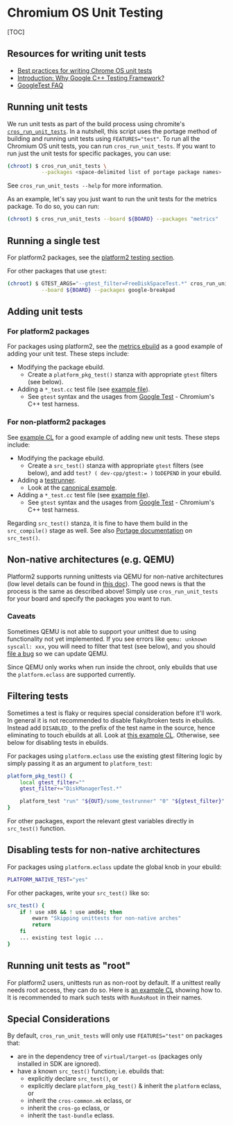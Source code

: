 # Chromium OS Unit Testing

[TOC]

## Resources for writing unit tests

* [Best practices for writing Chrome OS unit tests]
* [Introduction: Why Google C++ Testing Framework?]
* [GoogleTest FAQ]

## Running unit tests

We run unit tests as part of the build process using chromite's
[`cros_run_unit_tests`]. In a nutshell, this script uses the portage method of
building and running unit tests using `FEATURES="test"`. To run all the Chromium
OS unit tests, you can run `cros_run_unit_tests`. If you want to run just the
unit tests for specific packages, you can use:

```bash
(chroot) $ cros_run_unit_tests \
           --packages <space-delimited list of portage package names>
```

See `cros_run_unit_tests --help` for more information.

As an example, let's say you just want to run the unit tests for the metrics
package. To do so, you can run:

```bash
(chroot) $ cros_run_unit_tests --board ${BOARD} --packages "metrics"
```

## Running a single test

For platform2 packages, see the [platform2 testing section].

For other packages that use `gtest`:

```bash
(chroot) $ GTEST_ARGS="--gtest_filter=FreeDiskSpaceTest.*" cros_run_unit_tests \
           --board ${BOARD} --packages google-breakpad
```

## Adding unit tests

### For platform2 packages

For packages using platform2, see the [metrics ebuild] as a good example of
adding your unit test. These steps include:

*   Modifying the package ebuild.
    *   Create a `platform_pkg_test()` stanza with appropriate `gtest` filters
        (see below).
*   Adding a `*_test.cc` test file (see [example file]).
    *   See `gtest` syntax and the usages from [Google Test] - Chromium's C++
        test harness.

### For non-platform2 packages

See [example CL] for a good example of adding new unit tests. These steps
include:

*   Modifying the package ebuild.
    *   Create a `src_test()` stanza with appropriate `gtest` filters (see
        below), and add `test? ( dev-cpp/gtest:= )` to`DEPEND` in your ebuild.
*   Adding a [testrunner].
    *   Look at the [canonical example].
*   Adding a `*_test.cc` test file (see [example file]).
    *   See `gtest` syntax and the usages from [Google Test] - Chromium's C++
        test harness.

Regarding `src_test()` stanza, it is fine to have them build in the
`src_compile()` stage as well. See also [Portage documentation] on `src_test()`.

## Non-native architectures (e.g. QEMU)

Platform2 supports running unittests via QEMU for non-native architectures (low
level details can be found in [this doc]). The good news is that the process is
the same as described above! Simply use `cros_run_unit_tests` for your board and
specify the packages you want to run.

### Caveats

Sometimes QEMU is not able to support your unittest due to using functionality
not yet implemented. If you see errors like `qemu: unknown syscall: xxx`, you
will need to filter that test (see below), and you should [file a bug] so we can
update QEMU.

Since QEMU only works when run inside the chroot, only ebuilds that use the
`platform.eclass` are supported currently.

## Filtering tests

Sometimes a test is flaky or requires special consideration before it'll
work. In general it is not recommended to disable flaky/broken tests in
ebuilds. Instead add `DISABLED_` to the prefix of the test name in the source,
hence eliminating to touch ebuilds at all. Look at [this example CL]. Otherwise,
see below for disabling tests in ebuilds.

For packages using `platform.eclass` use the existing gtest filtering logic by
simply passing it as an argument to `platform_test`:

```bash
platform_pkg_test() {
    local gtest_filter=""
    gtest_filter+="DiskManagerTest.*"

    platform_test "run" "${OUT}/some_testrunner" "0" "${gtest_filter}"
}
```

For other packages, export the relevant gtest variables directly in `src_test()`
function.

## Disabling tests for non-native architectures

For packages using `platform.eclass` update the global knob in your ebuild:

```bash
PLATFORM_NATIVE_TEST="yes"
```

For other packages, write your `src_test()` like so:

```bash
src_test() {
    if ! use x86 && ! use amd64; then
        ewarn "Skipping unittests for non-native arches"
        return
    fi
    ... existing test logic ...
}
```

## Running unit tests as "root"

For platform2 users, unittests run as non-root by default. If a unittest really
needs root access, they can do so. Here is [an example CL] showing how to. It is
recommended to mark such tests with `RunAsRoot` in their names.

## Special Considerations

By default, `cros_run_unit_tests` will only use `FEATURES="test"` on packages
that:

*   are in the dependency tree of `virtual/target-os` (packages only installed
    in SDK are ignored).
*   have a known `src_test()` function; i.e. ebuilds that:
    *   explicitly declare `src_test()`, or
    *   explicitly declare `platform_pkg_test()` & inherit the `platform`
        eclass, or
    *   inherit the `cros-common.mk` eclass, or
    *   inherit the `cros-go` eclass, or
    *   inherit the `tast-bundle` eclass.

[Best practices for writing Chrome OS unit tests]: ./unit_tests.md
[Introduction: Why Google C++ Testing Framework?]: https://github.com/google/googletest/blob/master/googletest/docs/primer.md
[GoogleTest FAQ]: https://github.com/google/googletest/blob/master/googletest/docs/faq.md
[`cros_run_unit_tests`]: https://chromium.googlesource.com/chromiumos/chromite/+/master/scripts/cros_run_unit_tests.py
[platform2 testing section]: https://chromium.googlesource.com/chromiumos/docs/+/master/platform2_primer.md#running-unit-tests
[metrics ebuild]: https://chromium.googlesource.com/chromiumos/overlays/chromiumos-overlay/+/master/chromeos-base/metrics/metrics-9999.ebuild
[Google Test]: https://github.com/google/googletest
[Portage documentation]: https://devmanual.gentoo.org/ebuild-writing/functions/src_test/index.html
[this doc]: ./qemu_unit_tests_design.md
[file a bug]: https://crbug.com/new
[example CL]: https://crrev.com/c/583938/
[example file]: https://crrev.com/c/583578/7/src/manifest_unittest.cc
[canonical example]: https://chromium.googlesource.com/chromiumos/platform2/+/master/common-mk/testrunner.cc
[testrunner]: https://chromium-review.googlesource.com/c/583578/7/src/testrunner.cc
[this example CL]: https://crrev.com/c/1760792
[an example CL]: https://crrev.com/c/1716195
